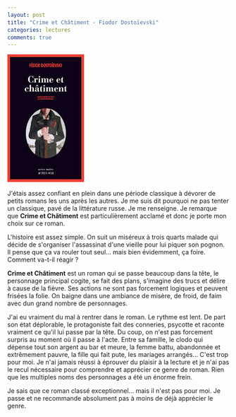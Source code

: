 ```yaml
---
layout: post
title: "Crime et Châtiment - Fiodor Dostoïevski"
categories: lectures
comments: true
---
```


![milady](https://github.com/homeostasie/bouquins/raw/master/_pics/lv/dostoievski_fiodor/cec.jpg)

J'étais assez confiant en plein dans une période classique à dévorer de petits romans les uns après les autres. Je me suis dit pourquoi ne pas tenter un classique, pavé de la littérature russe. Je me renseigne. Je remarque que **Crime et Châtiment** est particulièrement acclamé et donc je porte mon choix sur ce roman.

L'histoire est assez simple. On suit un miséreux à trois quarts malade qui décide de s'organiser l'assassinat d'une vieille pour lui piquer son pognon. Il pense que ça va rouler tout seul... mais bien évidemment, ça foire. Comment va-t-il réagir ?

**Crime et Châtiment** est un roman qui se passe beaucoup dans la tête, le personnage principal cogite, se fait des plans, s'imagine des trucs et délire à cause de la fièvre. Ses actions ne sont pas forcement logiques et peuvent frisées la folie. On baigne dans une ambiance de misère, de froid, de faim avec dun grand nombre de personnages. 

J'ai eu vraiment du mal à rentrer dans le roman. Le rythme est lent. De part son état déplorable, le protagoniste fait des conneries, psycotte et raconte vraiment ce qu'il lui passe par la tête. Du coup, on n'est pas forcement surpris au moment où il passe à l'acte. Entre sa famille, le clodo qui dépense tout son argent au bar et meure, la femme battu, abandonnée et extrêmement pauvre, la fille qui fait pute, les mariages arrangés... C'est trop pour moi. Je n'ai jamais réussi à éprouver du plaisir à la lecture et je n'ai pas le recul nécessaire pour comprendre et apprécier ce genre de roman. Rien que les multiples noms des personnages a été un énorme frein.

Je sais que ce roman classé exceptionnel... mais il n'est pas pour moi. Je passe et ne recommande absolument pas à moins de déjà apprécier le genre. 